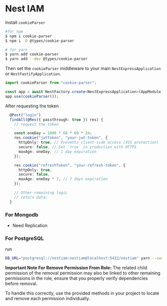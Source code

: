 # Nest IAM

Install `cookieParser`

```sh
#for npm
$ npm i cookie-parser
$ npm i -D @types/cookie-parser

# for yarn
$ yarn add cookie-parser
$ yarn add --dev @types/cookie-parser
```

Then set the `cookieParser` middleware to your main `NestExpressApplication` or `NestFastifyApplication`.

```ts
import cookieParser from "cookie-parser";

const app = await NestFactory.create<NestExpressApplication>(AppModule);
app.use(cookieParser());
```

After requesting the token

```ts
  @Post("login")
  findAll(@Res({ passthrough: true }) res) {
    // request the token

    const oneDay = 1000 * 60 * 60 * 24;
    res.cookie("jwtToken", "your-jwt-token", {
      httpOnly: true, // Prevents client-side access (XSS protection)
      secure: false, // Set `true` in production with HTTPS
      maxAge: oneDay, // 1 day expiration
    });

    res.cookie("refreshToken", "your-refresh-token", {
      httpOnly: true,
      secure: false,
      maxAge: oneDay * 7, // 7 days expiration
    });

    // Other remaining logic
    // return data;
  }
```

### For Mongodb

- Need Replication

### For PostgreSQL

run

```sh
DB_URL="postgresql://nestiam:nestiam@localhost:5432/nestiam" yarn --cwd ./node_modules/nest-iam db-push
```

**Important Note For Remove Permission From Role:** The related child permission of the removal permission may also be linked to other remaining permissions in the role, ensure that you properly verify dependencies before removal.

To handle this correctly, use the provided methods in your project to locate and remove each permission individually.

